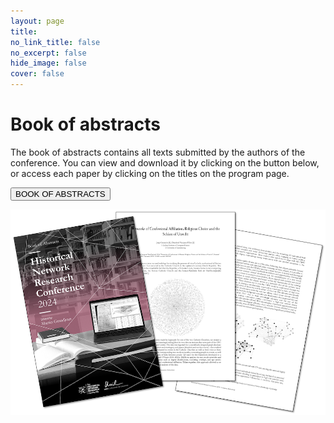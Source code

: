 ```yaml
---
layout: page
title: 
no_link_title: false 
no_excerpt: false 
hide_image: false
cover: false
---
```


# Book of abstracts

The book of abstracts contains all texts submitted by the authors of the conference. 
You can view and download it by clicking on the button below, or access each paper by clicking on the titles on the program page.

<button class="button button1" onclick="window.location.href='https://doi.org/10.5281/zenodo.12532492';">BOOK OF ABSTRACTS</button>

<a href="https://doi.org/10.5281/zenodo.12532492"><img src="https://raw.githubusercontent.com/historicalnetworkresearch/lausanne/master/img/bookofabstracts.png" style="width:600px"></a>
